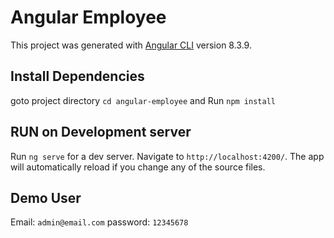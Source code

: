# Angular Employee

This project was generated with [Angular CLI](https://github.com/angular/angular-cli) version 8.3.9.

## Install Dependencies

goto project directory `cd angular-employee`
and Run `npm install`  

## RUN on Development server

Run `ng serve` for a dev server. Navigate to `http://localhost:4200/`. The app will automatically reload if you change any of the source files.

## Demo User

Email: `admin@email.com`
password: `12345678`